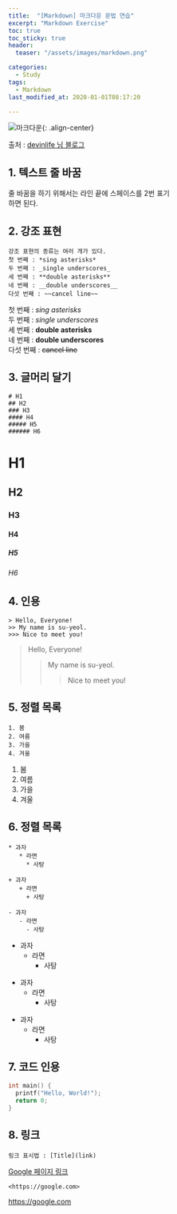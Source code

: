 ```yaml
---
title:  "[Markdown] 마크다운 문법 연습"
excerpt: "Markdown Exercise"
toc: true
toc_sticky: true
header:
  teaser: "/assets/images/markdown.png"

categories:
  - Study
tags:
  - Markdown
last_modified_at: 2020-01-01T08:17:20

---
```


![마크다운](https://yeollog.github.io/assets/images/makrdown.png "마크다운"){: .align-center}

출처 : [devinlife 님 블로그](https://devinlife.com/howto%20github%20pages/markdown-syntax/)
  
## 1. 텍스트 줄 바꿈
 
 줄 바꿈을 하기 위해서는 라인 끝에 스페이스를 2번 표기  
 하면 된다.  

## 2. 강조 표현
 
 ```
강조 표현의 종류는 여러 개가 있다.  
 첫 번째 : *sing asterisks*  
 두 번째 : _single underscores_  
 세 번째 : **double asterisks**  
 네 번째 : __double underscores__  
 다섯 번째 : ~~cancel line~~  
 ```
 첫 번째 : *sing asterisks*  
 두 번째 : _single underscores_  
 세 번째 : **double asterisks**  
 네 번째 : __double underscores__  
 다섯 번째 : ~~cancel line~~  

## 3. 글머리 달기
 
 ```
 # H1  
 ## H2  
 ### H3  
 #### H4  
 ##### H5  
 ###### H6  
 ```
# H1  
## H2  
### H3  
#### H4  
##### H5  
###### H6 

## 4. 인용
 
 ```
 > Hello, Everyone!
 >> My name is su-yeol.
 >>> Nice to meet you!

 ```
 > Hello, Everyone!
 >> My name is su-yeol.
 >>> Nice to meet you!

## 5. 정렬 목록

 ```
 1. 봄
 2. 여름
 3. 가을
 4. 겨울

 ```
 1. 봄
 2. 여름
 3. 가을
 4. 겨울

## 6. 정렬 목록
 
 ```
 * 과자
    * 라면
      * 사탕

 + 과자
    + 라면
      + 사탕

 - 과자
    - 라면
      - 사탕
 ```
 * 과자
    * 라면
      * 사탕

 + 과자
    + 라면
      + 사탕

 - 과자
    - 라면
      - 사탕

## 7. 코드 인용
 
 ```c
 int main() {
   printf("Hello, World!");
   return 0;
 }
 ```

## 8. 링크

```
링크 표시법 : [Title](link)
```

[Google 페이지 링크](https://google.com)

```
<https://google.com>
```

<https://google.com>
